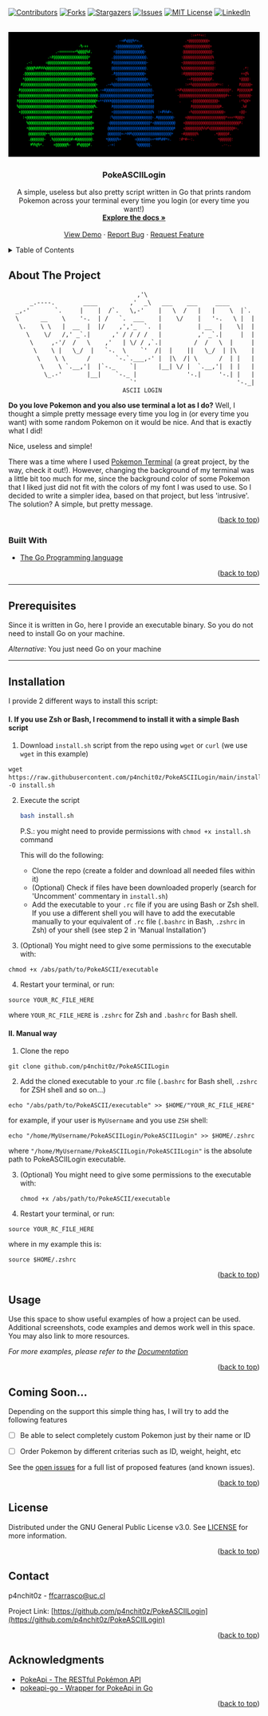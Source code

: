 <div id="top"></div>
<!--
*** Thanks for checking out the Best-README-Template. If you have a suggestion
*** that would make this better, please fork the repo and create a pull request
*** or simply open an issue with the tag "enhancement".
*** Don't forget to give the project a star!
*** Thanks again! Now go create something AMAZING! :D
-->



<!-- PROJECT SHIELDS -->
<!--
*** I'm using markdown "reference style" links for readability.
*** Reference links are enclosed in brackets [ ] instead of parentheses ( ).
*** See the bottom of this document for the declaration of the reference variables
*** for contributors-url, forks-url, etc. This is an optional, concise syntax you may use.
*** https://www.markdownguide.org/basic-syntax/#reference-style-links
-->
[![Contributors][contributors-shield]][contributors-url]
[![Forks][forks-shield]][forks-url]
[![Stargazers][stars-shield]][stars-url]
[![Issues][issues-shield]][issues-url]
[![MIT License][license-shield]][license-url]
[![LinkedIn][linkedin-shield]][linkedin-url]



<!-- PROJECT LOGO -->
<br />
<div align="center">
<a href="https://github.com/p4nchit0z/PokeASCIILogin">
   <img src="images/pokemonLoginPresentation.png" alt="Logo" width="1000" height="250"></a>


<h3 align="center">PokeASCIILogin</h3>

  <p align="center">
    A simple, useless but also pretty script written in Go that prints random Pokemon across your terminal every time you login (or every time you want!)
    <br />
    <a href="https://github.com/p4nchit0z/PokeASCIILogin"><strong>Explore the docs »</strong></a>
    <br />
    <br />
    <a href="https://github.com/p4nchit0z/PokeASCIILogin">View Demo</a>
    ·
    <a href="https://github.com/p4nchit0z/PokeASCIILogin/issues">Report Bug</a>
    ·
    <a href="https://github.com/p4nchit0z/PokeASCIILogin/issues">Request Feature</a>
  </p>
</div>



<!-- TABLE OF CONTENTS -->
<details>
  <summary>Table of Contents</summary>
  <ol>
    <li>
      <a href="#about-the-project">About The Project</a>
      <ul>
        <li><a href="#built-with">Built With</a></li>
      </ul>
    </li>
    <li>
      <a href="#prerequisites">Prerequisites</a>     
      <li><a href="#installation">Installation</a></li>
    </li>
    <li><a href="#usage">Usage</a></li>
    <li><a href="#roadmap">Roadmap</a></li>
    <li><a href="#contributing">Contributing</a></li>
    <li><a href="#license">License</a></li>
    <li><a href="#contact">Contact</a></li>
    <li><a href="#acknowledgments">Acknowledgments</a></li>
  </ol>
</details>



<!-- ABOUT THE PROJECT -->
## About The Project

                                        ,'\
          _.----.        ____         ,'  _\   ___    ___     ____
      _,-'       `.     |    |  /`.   \,-'    |   \  /   |   |    \  |`.
      \      __    \    '-.  | /   `.  ___    |    \/    |   '-.   \ |  |
       \.    \ \   |  __  |  |/    ,','_  `.  |          | __  |    \|  |
         \    \/   /,' _`.|      ,' / / / /   |          ,' _`.|     |  |
          \     ,-'/  /   \    ,'   | \/ / ,`.|         /  /   \  |     |
           \    \ |   \_/  |   `-.  \    `'  /|  |    ||   \_/  | |\    |
            \    \ \      /       `-.`.___,-' |  |\  /| \      /  | |   |
             \    \ `.__,'|  |`-._    `|      |__| \/ |  `.__,'|  | |   |
              \_.-'       |__|    `-._ |              '-.|     '-.| |   |
                                      `'                            '-._|
                                    ASCII LOGIN

**Do you love Pokemon and you also use terminal a lot as I do?** Well, I thought a simple pretty message every time you log in (or every time you want) with some random Pokemon on it would be nice. And that is exactly what I did! 

Nice, useless and simple!

There was a time where I used [Pokemon Terminal](https://github.com/LazoCoder/Pokemon-Terminal) (a great project, by the way, check it out!). However, changing the background of my terminal was a little bit too much for me, since the background color of some Pokemon that I liked just did not fit with the colors of my font I was used to use. So I decided to write a simpler idea, based on that project, but less 'intrusive'. The solution? A simple, but pretty message.


<p align="right">(<a href="#top">back to top</a>)</p>



### Built With

* [The Go Programming language](https://go.dev/)

<p align="right">(<a href="#top">back to top</a>)</p>

---

<!-- GETTING STARTED -->

## Prerequisites

Since it is written in Go, here I provide an executable binary. So you do not need to install Go on your machine. 

*Alternative*: You just need Go on your machine

---

## Installation
I provide 2 different ways to install this script:
#### I. If you use Zsh or Bash, I recommend to install it with a simple Bash script
1. Download `install.sh` script from the repo using `wget` or `curl` (we use `wget` in this example)
```
wget https://raw.githubusercontent.com/p4nchit0z/PokeASCIILogin/main/install.sh -O install.sh
```

2. Execute the script
   ```sh
   bash install.sh
   ```
   P.S.: you might need to provide permissions with `chmod +x install.sh` command

   This will do the following:
   - Clone the repo (create a folder and download all needed files within it)
   - (Optional) Check if files have been downloaded properly (search for 'Uncomment' commentary in `install.sh`)
   - Add the executable to your `.rc` file if you are using Bash or Zsh shell. If you use a different shell you will have to add the executable manually  to your equivalent of `.rc` file (`.bashrc` in Bash, `.zshrc` in Zsh) of your shell (see step 2 in 'Manual Installation')

3.  (Optional) You might need to give some permissions to the executable with:
   ```
   chmod +x /abs/path/to/PokeASCII/executable
   ```

4. Restart your terminal, or run:
```
source YOUR_RC_FILE_HERE
```
where `YOUR_RC_FILE_HERE` is `.zshrc` for Zsh and `.bashrc` for Bash shell.


#### II. Manual way
1. Clone the repo
```
git clone github.com/p4nchit0z/PokeASCIILogin
```

2. Add the cloned executable to your .rc file (`.bashrc` for Bash shell, `.zshrc` for ZSH shell and so on...)

```
echo "/abs/path/to/PokeASCII/executable" >> $HOME/"YOUR_RC_FILE_HERE"
```
for example, if your user is `MyUsername` and you use `ZSH` shell:
```
echo "/home/MyUsername/PokeASCIILogin/PokeASCIILogin" >> $HOME/.zshrc
```
where `"/home/MyUsername/PokeASCIILogin/PokeASCIILogin"` is the absolute path to PokeASCIILogin executable.

3. (Optional) You might need to give some permissions to the executable with:
   ```
   chmod +x /abs/path/to/PokeASCII/executable
   ```

4. Restart your terminal, or run:
```
source YOUR_RC_FILE_HERE
```
where in my example this is:
```
source $HOME/.zshrc
```

<p align="right">(<a href="#top">back to top</a>)</p>



<!-- USAGE EXAMPLES -->
## Usage

Use this space to show useful examples of how a project can be used. Additional screenshots, code examples and demos work well in this space. You may also link to more resources.

_For more examples, please refer to the [Documentation](https://example.com)_

<p align="right">(<a href="#top">back to top</a>)</p>



<!-- ROADMAP -->
## Coming Soon...

Depending on the support this simple thing has, I will try to add the following features

- [ ] Be able to select completely custom Pokemon just by their name or ID
- [ ] Order Pokemon by different criterias such as ID, weight, height, etc


See the [open issues](https://github.com/p4nchit0z/PokeASCIILogin/issues) for a full list of proposed features (and known issues).

<p align="right">(<a href="#top">back to top</a>)</p>




<!-- LICENSE -->
## License

Distributed under the GNU General Public License v3.0. See [LICENSE](license-url) for more information.

<p align="right">(<a href="#top">back to top</a>)</p>



<!-- CONTACT -->
## Contact

p4nchit0z - ffcarrasco@uc.cl

Project Link: [https://github.com/p4nchit0z/PokeASCIILogin](https://github.com/p4nchit0z/PokeASCIILogin)

<p align="right">(<a href="#top">back to top</a>)</p>



<!-- ACKNOWLEDGMENTS -->
## Acknowledgments

* [PokeApi - The RESTful Pokémon API](https://pokeapi.co/)
* [pokeapi-go - Wrapper for PokeApi in Go](https://github.com/mtslzr/pokeapi-go)

<p align="right">(<a href="#top">back to top</a>)</p>



<!-- MARKDOWN LINKS & IMAGES -->
<!-- https://www.markdownguide.org/basic-syntax/#reference-style-links -->
[contributors-shield]: https://img.shields.io/github/contributors/p4nchit0z/PokeASCIILogin.svg?style=for-the-badge
[contributors-url]: https://github.com/p4nchit0z/PokeASCIILogin/graphs/contributors
[forks-shield]: https://img.shields.io/github/forks/p4nchit0z/PokeASCIILogin.svg?style=for-the-badge
[forks-url]: https://github.com/p4nchit0z/PokeASCIILogin/network/members
[stars-shield]: https://img.shields.io/github/stars/p4nchit0z/PokeASCIILogin.svg?style=for-the-badge
[stars-url]: https://github.com/p4nchit0z/PokeASCIILogin/stargazers
[issues-shield]: https://img.shields.io/github/issues/p4nchit0z/PokeASCIILogin.svg?style=for-the-badge
[issues-url]: https://github.com/p4nchit0z/PokeASCIILogin/issues
[license-shield]: https://img.shields.io/github/license/p4nchit0z/PokeASCIILogin.svg?style=for-the-badge
[license-url]: https://github.com/p4nchit0z/PokeASCIILogin/blob/main/LICENSE.txt
[linkedin-shield]: https://img.shields.io/badge/-LinkedIn-black.svg?style=for-the-badge&logo=linkedin&colorB=555
[linkedin-url]: https://linkedin.com/in/francisco-carrasco-varela-cl
[product-screenshot]: images/screenshot.png
